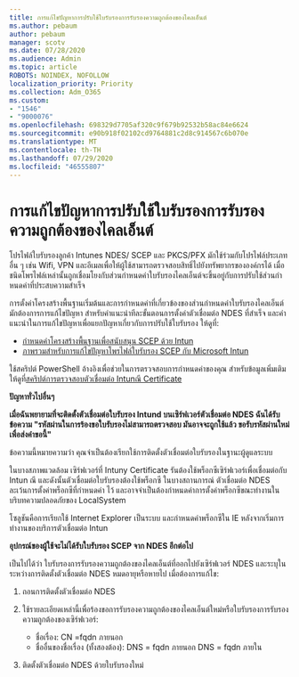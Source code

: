 ```yaml
---
title: การแก้ไขปัญหาการปรับใช้ใบรับรองการรับรองความถูกต้องของไคลเอ็นต์
ms.author: pebaum
author: pebaum
manager: scotv
ms.date: 07/28/2020
ms.audience: Admin
ms.topic: article
ROBOTS: NOINDEX, NOFOLLOW
localization_priority: Priority
ms.collection: Adm_O365
ms.custom:
- "1546"
- "9000076"
ms.openlocfilehash: 698329d7705af320c9f679b92532b58ac84e6624
ms.sourcegitcommit: e90b918f02102cd9764881c2d8c914567c6b070e
ms.translationtype: MT
ms.contentlocale: th-TH
ms.lasthandoff: 07/29/2020
ms.locfileid: "46555807"
---
```

# <a name="troubleshooting-client-authentication-certificate-deployment"></a>การแก้ไขปัญหาการปรับใช้ใบรับรองการรับรองความถูกต้องของไคลเอ็นต์

โปรไฟล์ใบรับรองลูกค้า Intunes NDES/ SCEP และ PKCS/PFX มักใช้ร่วมกับโปรไฟล์ประเภทอื่น ๆ เช่น Wifi, VPN และอีเมลเพื่อให้ผู้ใช้สามารถตรวจสอบสิทธิ์ไปยังทรัพยากรขององค์กรได้ เมื่อชนิดโพรไฟล์เหล่านั้นถูกเชื่อมโยงกับส่วนกําหนดค่าใบรับรองไคลเอ็นต์จะขึ้นอยู่กับการปรับใช้ส่วนกําหนดค่าที่ประสบความสําเร็จ

การตั้งค่าโครงสร้างพื้นฐานเริ่มต้นและการกําหนดค่าที่เกี่ยวข้องของส่วนกําหนดค่าใบรับรองไคลเอ็นต์มักต้องการการแก้ไขปัญหา สําหรับคําแนะนําทีละขั้นตอนการตั้งค่าตัวเชื่อมต่อ NDES ที่สําเร็จ และคําแนะนําในการแก้ไขปัญหาเพื่อแยกปัญหาเกี่ยวกับการปรับใช้ใบรับรอง ให้ดูที่: 

- [กําหนดค่าโครงสร้างพื้นฐานเพื่อสนับสนุน SCEP ด้วย Intun](https://support.microsoft.com/help/4459540/troubleshoot-ndes-configuration-for-use-with-intune)
- [ภาพรวมสําหรับการแก้ไขปัญหาโพรไฟล์ใบรับรอง SCEP กับ Microsoft Intun](https://support.microsoft.com/help/4457481/troubleshooting-scep-certificate-profile-deployment-in-intune)

ใช้สคริปต์ PowerShell อ้างอิงเพื่อช่วยในการตรวจสอบการกําหนดค่าของคุณ สําหรับข้อมูลเพิ่มเติม ให้ดูที่[สคริปต์การตรวจสอบตัวเชื่อมต่อ Intunณี Certificate](https://github.com/microsoftgraph/powershell-intune-samples/tree/master/CertificationAuthority)

  
**ปัญหาทั่วไปอื่นๆ**

**เมื่อฉันพยายามที่จะติดตั้งตัวเชื่อมต่อใบรับรอง Intund บนเซิร์ฟเวอร์ตัวเชื่อมต่อ NDES ฉันได้รับข้อความ "รหัสผ่านในการร้องขอใบรับรองไม่สามารถตรวจสอบ มันอาจจะถูกใช้แล้ว ขอรับรหัสผ่านใหม่เพื่อส่งคําขอนี้"**  

ข้อความนี้หมายความว่า คุณจําเป็นต้องเรียกใช้การติดตั้งตัวเชื่อมต่อใบรับรองในฐานะผู้ดูแลระบบ

ในบางสภาพแวดล้อม เซิร์ฟเวอร์ที่ Intuny Certificate รันต้องใช้พร็อกซีเซิร์ฟเวอร์เพื่อเชื่อมต่อกับ Intun ณี และดังนั้นตัวเชื่อมต่อใบรับรองต้องใช้พร็อกซี ในบางสถานการณ์ ตัวเชื่อมต่อ NDES ละเว้นการตั้งค่าพร็อกซีที่กําหนดค่า ไว้ และอาจจําเป็นต้องกําหนดค่าการตั้งค่าพร็อกซีขณะทํางานในบริบทความปลอดภัยของ LocalSystem 
 
โซลูชันคือการเรียกใช้ Internet Explorer เป็นระบบ และกําหนดค่าพร็อกซีใน IE หลังจากเริ่มการทํางานของบริการตัวเชื่อมต่อ Intun

**อุปกรณ์ของผู้ใช้จะไม่ได้รับใบรับรอง SCEP จาก NDES อีกต่อไป**

เป็นไปได้ว่า ใบรับรองการรับรองความถูกต้องของไคลเอ็นต์ที่ออกไปยังเซิร์ฟเวอร์ NDES และระบุในระหว่างการติดตั้งตัวเชื่อมต่อ NDES หมดอายุหรือหายไป เมื่อต้องการแก้ไข: 
 
1. ถอนการติดตั้งตัวเชื่อมต่อ NDES  
2. ใช้รายละเอียดเหล่านี้เพื่อร้องขอการรับรองความถูกต้องของไคลเอ็นต์ใหม่หรือใบรับรองการรับรองความถูกต้องของเซิร์ฟเวอร์: 
 
    - ชื่อเรื่อง: CN =fqdn ภายนอก  
    - ชื่ออื่นของชื่อเรื่อง (ทั้งสองต้อง): DNS = fqdn ภายนอก DNS = fqdn ภายใน 
 
3. ติดตั้งตัวเชื่อมต่อ NDES ด้วยใบรับรองใหม่